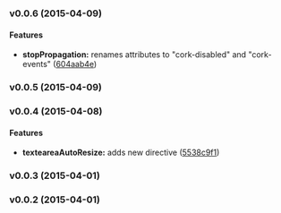<a name="v0.0.6"></a>
### v0.0.6 (2015-04-09)


#### Features

* **stopPropagation:** renames attributes to "cork-disabled" and "cork-events" ([604aab4e](git@github.com:cork-labs/ng.cork.ui.stop-propagation/commit/604aab4e96e94d0f9ceab64042561e66907fac68))

<a name="v0.0.5"></a>
### v0.0.5 (2015-04-09)

<a name="v0.0.4"></a>
### v0.0.4 (2015-04-08)


#### Features

* **texteareaAutoResize:** adds new directive ([5538c9f1](git@github.com:cork-labs/ng.cork.ui.stop-propagation/commit/5538c9f1514a6ca23d5eee07ecaad61a4104719a))

<a name="v0.0.3"></a>
### v0.0.3 (2015-04-01)

<a name="v0.0.2"></a>
### v0.0.2 (2015-04-01)

